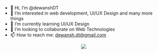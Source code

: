- 👋 Hi, I’m @dewanshDT
- 👀 I’m interested in web development, UI/UX Design and many more things
- 🌱 I’m currently learning UI/UX Design
- 💞️ I’m looking to collaborate on Web Technologies
- 📫 How to reach me: dewansh.dt@gmail.com

<p align = "center">
  <a href="https://github.com/dewanshDT">
    <img src = "https://github-readme-stats.vercel.app/api?username=dewanshDT&show_icons=true&line_height=27&include_all_commits=true">
  </a>
<!--   <a href="https://github.com/dewanshDT">
    <img src = "https://github-readme-stats.vercel.app/api/top-langs/?username=dewanshDT&hide=jupyter%20notebook&layout=compact&langs_count=8">
  </a> -->
</p>

<p align = "center">
</p>
<!---
dewanshDT/dewanshDT is a ✨ special ✨ repository because its `README.md` (this file) appears on your GitHub profile.
You can click the Preview link to take a look at your changes.
--->
